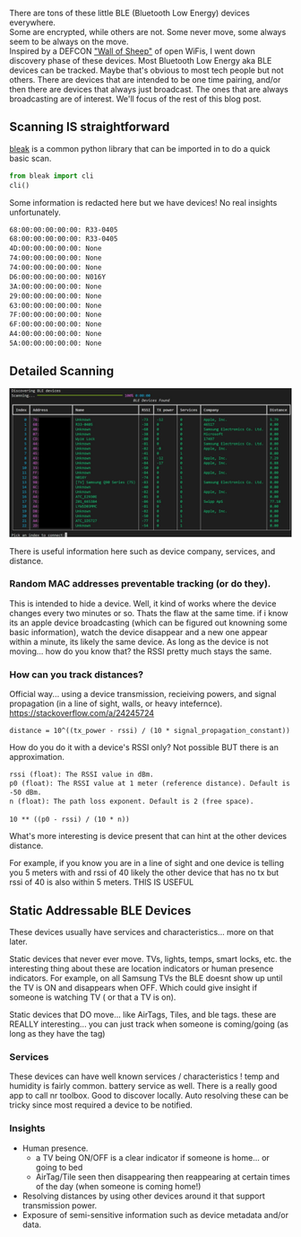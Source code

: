 <!-- ---
title: "The Hidden Risks of Bluetooth: What Hackers Already Know"
keywords: 
    - bluetooth
    - ble
    - defcon 2024
    - BleakScanner
    - BleakClient
    - bleak
    - wall of sheep
    - python
date: 2024-09-07
description: An inspired project from DEFCON 2024 of the Wall of Sheep with ble devices
image: images/ble_wall_of_sheep.jpg
alt: A bluetooth device that can be discovered with simple scan.
priority: 0.9
--- -->

There are tons of these little BLE (Bluetooth Low Energy) devices everywhere.  
Some are encrypted, while others are not.  Some never move, some always seem to be always on the move.  
Inspired by a DEFCON ["Wall of Sheep"](https://www.wallofsheep.com/) of open WiFis, I went down discovery phase of these devices. 
Most Bluetooth Low Energy aka BLE devices can be tracked. Maybe that's obvious to most tech people but not others. There are devices that are intended to be one time pairing, and/or then there are devices that always just broadcast. The ones that are always broadcasting are of interest. 
We'll focus of the rest of this blog post.

## Scanning IS straightforward


[bleak](https://bleak.readthedocs.io/en/latest/installation.html)  is a common python library that can be imported in to do a quick basic scan.

```python
from bleak import cli
cli()
```

Some information is redacted here but we have devices! No real insights unfortunately.

```bash
68:00:00:00:00:00: R33-0405
68:00:00:00:00:00: R33-0405
4D:00:00:00:00:00: None
74:00:00:00:00:00: None
74:00:00:00:00:00: None
D6:00:00:00:00:00: N016Y
3A:00:00:00:00:00: None
29:00:00:00:00:00: None
63:00:00:00:00:00: None
7F:00:00:00:00:00: None
6F:00:00:00:00:00: None
A4:00:00:00:00:00: None
5A:00:00:00:00:00: None
```

## Detailed Scanning

![Wall of Sheep](images/ble_wall_of_sheep.jpg "Bluetooth 'Wall of Sheep'")

There is useful information here such as device company, services, and distance.

### Random MAC addresses preventable tracking (or do they). 

This is intended to hide a device.  Well, it kind of works where the device changes every two minutes or so.  Thats the flaw at the same time. if i know its an apple device broadcasting (which can be figured out knowning some basic information),  watch the device disappear and a new one appear within a minute, its likely the same device.  As long as the device is not moving... how do you know that? the RSSI pretty much stays the same.



### How can you track distances?

Official way... using a device transmission,  recieiving powers, and signal propagation (in a line of sight, walls, or heavy intefernce). https://stackoverflow.com/a/24245724

	distance = 10^((tx_power - rssi) / (10 * signal_propagation_constant))


How do you do it with a device's RSSI only?  Not possible BUT there is an approximation.

	rssi (float): The RSSI value in dBm.
	p0 (float): The RSSI value at 1 meter (reference distance). Default is -50 dBm.
	n (float): The path loss exponent. Default is 2 (free space).

	10 ** ((p0 - rssi) / (10 * n))

What's more interesting is device present that can hint at the other devices distance.

For example, if you know you are in a line of sight and one device is telling you 5 meters with and rssi of 40 likely the other device that has no tx but rssi of 40 is also within 5 meters.  THIS IS USEFUL


## Static Addressable BLE Devices

These devices usually have services and characteristics... more on that later.

Static devices that never ever move.  TVs, lights, temps, smart locks, etc.  the interesting thing about these are location indicators or human presence indicators.  For example, on all Samsung TVs the BLE doesnt show up until the TV is ON and disappears when OFF.  Which could give insight if someone is watching TV ( or that  a TV is on).

Static devices that DO move... like AirTags, Tiles,  and ble tags.  these are REALLY interesting... you can just track when someone is coming/going (as long as they have the tag)

### Services

These devices can have well known services / characteristics !  temp and humidity is fairly common.  battery service as well.   There is a really good app to call nr toolbox. Good to discover locally.  Auto resolving these can be tricky since most required a device to be notified.

### Insights

- Human presence. 
	- a TV being ON/OFF is a clear indicator if someone is home... or going to bed
	- AirTag/Tile seen then disappearing then reappearing at certain times of the day (when someone is coming home!)
- Resolving distances by using other devices around it that support transmission power.
- Exposure of semi-sensitive information such as device metadata and/or data.
